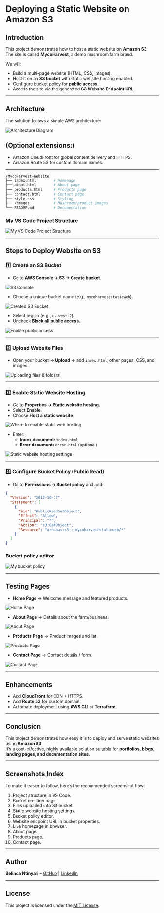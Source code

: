 # Deploying a Static Website on Amazon S3

## Introduction

This project demonstrates how to host a static website on **Amazon S3**.  
The site is called **MycoHarvest**, a demo mushroom farm brand.

We will:

- Build a multi-page website (HTML, CSS, images).  
- Host it on an **S3 bucket** with static website hosting enabled.  
- Configure bucket policy for **public access**.  
- Access the site via the generated **S3 Website Endpoint URL**.  

---

## Architecture

The solution follows a simple AWS architecture:

![Architecture Diagram](images/s3architecture.png) <!-- Add your architecture screenshot here -->
## (Optional extensions:)

- Amazon CloudFront for global content delivery and HTTPS.  
- Amazon Route 53 for custom domain names.  

---

```bash
/MycoHarvest-Website
├── index.html        # Homepage
├── about.html        # About page
├── products.html     # Products page
├── contact.html      # Contact page
├── style.css         # Styling
├── /images           # Mushroom/product images
└── README.md         # Documentation
```
### My VS Code Project Structure

![My VS Code Project Structure](images/vscodeprojectstructure.jpg)

---

## Steps to Deploy Website on S3

### 1️⃣ Create an S3 Bucket
- Go to **AWS Console → S3 → Create bucket**. 

![S3 Console](images/s3consolepage.jpg) 

- Choose a unique bucket name (e.g., `mycoharveststaticweb`).  

![Created S3 Bucket](images/createds3bucket.jpg)

- Select region (e.g., `us-west-2`).  
- Uncheck **Block all public access**.  

![Enable public access](images/disabledpublicaccess.jpg)

---

### 2️⃣ Upload Website Files
- Open your bucket → **Upload** → add `index.html`, other pages, CSS, and images. 

![Uploading files & folders](images/uploadingfiles&folders.jpg)

---

### 3️⃣ Enable Static Website Hosting
- Go to **Properties → Static website hosting**.  
- Select **Enable**.  
- Choose **Host a static website**.  

![Where to enable static web hosting](images/wheretoenablestaticwebhosting.jpg)

- Enter:  
  - **Index document:** `index.html`  
  - **Error document:** `error.html` (optional) 

![Static website hosting settings](images/enablingstaticwebhosting.jpg)  

---

### 4️⃣ Configure Bucket Policy (Public Read)
- Go to **Permissions → Bucket policy** and add:  

```json
{
  "Version": "2012-10-17",
  "Statement": [
    {
      "Sid": "PublicReadGetObject",
      "Effect": "Allow",
      "Principal": "*",
      "Action": "s3:GetObject",
      "Resource": "arn:aws:s3:::mycoharveststaticweb/*"
    }
  ]
}
```
### Bucket policy editor

![My bucket policy](images/createabucketpolicy.jpg)

---

## Testing Pages

- **Home Page** → Welcome message and featured products. 

![Home Page](images/myrenderedhomepage.jpg)

- **About Page** → Details about the farm/business.  

![About Page](images/aboutuspage.jpg)

- **Products Page** → Product images and list. 

![Products Page](images/productspage.jpg)

- **Contact Page** → Contact details / form.

![Contact Page](images/contactuspage.jpg)

---

## Enhancements

- Add **CloudFront** for CDN + HTTPS.  
- Add **Route 53** for custom domain.  
- Automate deployment using **AWS CLI** or **Terraform**.  

---

## Conclusion

This project demonstrates how easy it is to deploy and serve static websites using **Amazon S3**.  
It’s a cost-effective, highly available solution suitable for **portfolios, blogs, landing pages, and documentation sites**.  

---

## Screenshots Index  <!--NB: I added this section just for fun -->

To make it easier to follow, here’s the recommended screenshot flow:

1. Project structure in VS Code.  
2. Bucket creation page.  
3. Files uploaded into S3 bucket.  
4. Static website hosting settings.  
5. Bucket policy editor.  
6. Website endpoint URL in bucket properties.  
7. Live homepage in browser.  
8. About page.  
9. Products page.  
10. Contact page. 

---

## Author
**Belinda Ntinyari** – [GitHub](https://github.com/Bel-94) | [LinkedIn](https://www.linkedin.com/in/belinda-ntinyari/)

---

## License
This project is licensed under the [MIT License](https://opensource.org/licenses/MIT).
